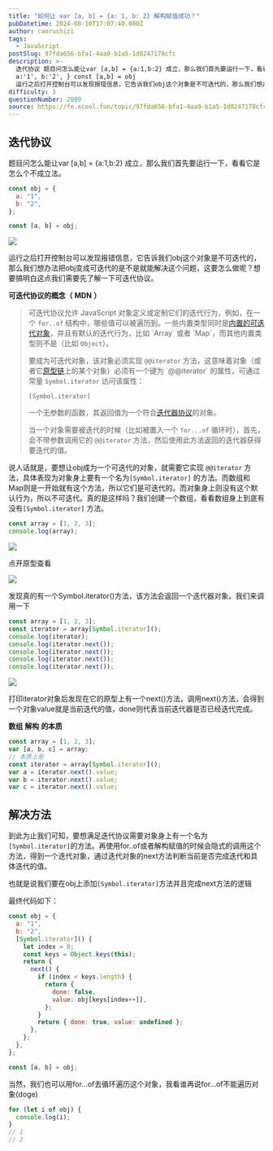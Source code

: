```yaml
---
title: "如何让 var [a, b] = {a: 1, b: 2} 解构赋值成功？"
pubDatetime: 2024-08-10T17:07:40.000Z
author: caorushizi
tags:
  - JavaScript
postSlug: 97fda656-bfa1-4aa9-b1a5-1d0247178cfc
description: >-
  迭代协议 题目问怎么能让var [a,b] = {a:1,b:2} 成立，那么我们首先要运行一下，看看它是怎么个不成立法。 const obj = {
  a:'1', b:'2', } const [a,b] = obj
  运行之后打开控制台可以发现报错信息，它告诉我们obj这个对象是不可迭代的，那么我们想办法把obj变成可迭代的是不是就能解决这个问题，这要怎么做呢？想要搞明白这点我们需要先了解一下可
difficulty: 3
questionNumber: 2089
source: https://fe.ecool.fun/topic/97fda656-bfa1-4aa9-b1a5-1d0247178cfc
---
```


## 迭代协议

题目问怎么能让var \[a,b\] = {a:1,b:2} 成立，那么我们首先要运行一下，看看它是怎么个不成立法。

```js
const obj = {
  a: "1",
  b: "2",
};

const [a, b] = obj;
```

![](https://static.ecool.fun//article/2e0932fb-2f62-41b7-b1cc-17df3a831f50.jpeg)

运行之后打开控制台可以发现报错信息，它告诉我们obj这个对象是不可迭代的，那么我们想办法把obj变成可迭代的是不是就能解决这个问题，这要怎么做呢？想要搞明白这点我们需要先了解一下可迭代协议。

**可迭代协议的概念（** **MDN** **）**

> 可迭代协议允许 JavaScript 对象定义或定制它们的迭代行为，例如，在一个 `for..of` 结构中，哪些值可以被遍历到。一些内置类型同时是[内置的可迭代对象](https://developer.mozilla.org/zh-CN/docs/Web/JavaScript/Reference/Iteration_protocols#%E5%86%85%E7%BD%AE%E7%9A%84%E5%8F%AF%E8%BF%AD%E4%BB%A3%E5%AF%B9%E8%B1%A1 "https://developer.mozilla.org/zh-CN/docs/Web/JavaScript/Reference/Iteration_protocols#%E5%86%85%E7%BD%AE%E7%9A%84%E5%8F%AF%E8%BF%AD%E4%BB%A3%E5%AF%B9%E8%B1%A1")，并且有默认的迭代行为，比如 `Array` 或者 `Map`，而其他内置类型则不是（比如 `Object`）。
>
> 要成为可迭代对象，该对象必须实现 `@@iterator` 方法，这意味着对象（或者它[原型链](https://developer.mozilla.org/zh-CN/docs/Web/JavaScript/Inheritance_and_the_prototype_chain "https://developer.mozilla.org/zh-CN/docs/Web/JavaScript/Inheritance_and_the_prototype_chain")上的某个对象）必须有一个键为 `@@iterator` 的属性，可通过常量 `Symbol.iterator` 访问该属性：
>
> `[Symbol.iterator]`
>
> 一个无参数的函数，其返回值为一个符合[迭代器协议](https://developer.mozilla.org/zh-CN/docs/Web/JavaScript/Reference/Iteration_protocols#%E8%BF%AD%E4%BB%A3%E5%99%A8%E5%8D%8F%E8%AE%AE "https://developer.mozilla.org/zh-CN/docs/Web/JavaScript/Reference/Iteration_protocols#%E8%BF%AD%E4%BB%A3%E5%99%A8%E5%8D%8F%E8%AE%AE")的对象。
>
> 当一个对象需要被迭代的时候（比如被置入一个 `for...of` 循环时），首先，会不带参数调用它的 `@@iterator` 方法，然后使用此方法返回的迭代器获得要迭代的值。

说人话就是，要想让obj成为一个可迭代的对象，就需要它实现 `@@iterator` 方法，具体表现为对象身上要有一个名为`[Symbol.iterator]` 的方法。而数组和Map则是一开始就有这个方法，所以它们是可迭代的。而对象身上则没有这个默认行为，所以不可迭代。真的是这样吗？我们创建一个数组，看看数组身上到底有没有`[Symbol.iterator]` 方法。

```js
const array = [1, 2, 3];
console.log(array);
```

![](https://static.ecool.fun//article/2174c1e1-7964-41ef-830e-22e876aa652b.jpeg)

点开原型查看

![](https://static.ecool.fun//article/0412f825-a681-48fb-905e-886514b24402.jpeg)

发现真的有一个Symbol.iterator()方法，该方法会返回一个迭代器对象。我们来调用一下

```js
const array = [1, 2, 3];
const iterator = array[Symbol.iterator]();
console.log(iterator);
console.log(iterator.next());
console.log(iterator.next());
console.log(iterator.next());
console.log(iterator.next());
```

![](https://static.ecool.fun//article/c0a94fec-8c05-43dc-9039-2b838abfa11c.jpeg)

打印iterator对象后发现在它的原型上有一个next()方法，调用next()方法，会得到一个对象value就是当前迭代的值，done则代表当前迭代器是否已经迭代完成。

**数组** **解构** **的本质**

```js
const array = [1, 2, 3];
var [a, b, c] = array;
// 本质上是
const iterator = array[Symbol.iterator]();
var a = iterator.next().value;
var b = iterator.next().value;
var c = iterator.next().value;
```

## 解决方法

到此为止我们可知，要想满足迭代协议需要对象身上有一个名为`[Symbol.iterator]`的方法。再使用for..of或者解构赋值的时候会隐式的调用这个方法，得到一个迭代对象，通过迭代对象的next方法判断当前是否完成迭代和具体迭代的值。

也就是说我们要在obj上添加`[Symbol.iterator]`方法并且完成next方法的逻辑

最终代码如下：

```js
const obj = {
  a: "1",
  b: "2",
  [Symbol.iterator]() {
    let index = 0;
    const keys = Object.keys(this);
    return {
      next() {
        if (index < keys.length) {
          return {
            done: false,
            value: obj[keys[index++]],
          };
        }
        return { done: true, value: undefined };
      },
    };
  },
};

const [a, b] = obj;
```

当然，我们也可以用for...of去循环遍历这个对象，我看谁再说for...of不能遍历对象(doge)

```js
for (let i of obj) {
  console.log(i);
}
// 1
// 2
```
